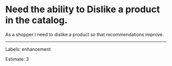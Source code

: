 # Need the ability to Dislike a product in the catalog.

As a shopper I need to dislike a product so that recommendations improve.

---


Labels: enhancement

Estimate: 3
